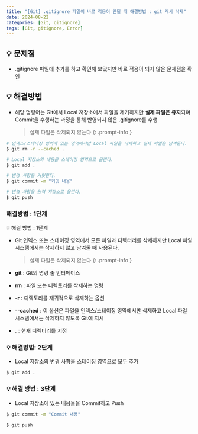 ```yaml
---
title: "[Git] .gitignore 파일이 바로 적용이 안될 때 해결방법 : git 캐시 삭제"
date: 2024-08-22
categories: [Git, gitignore]
tags: [Git, gitignore, Error]
---
```


## 💡 문제점
- .gitignore 파일에 추가를 하고 확인해 보았지만 바로 적용이 되지 않은 문제점을 확인

## 💡 해결방법
- 해당 명령어는 Git에서 Local 저장소에서 파일을 제거하지만 **실제 파일은 유지**되며 Commit을 수행하는 과정을 통해 반영되지 않은 .gitignore를 수행
    > 실제 파일은 삭제되지 않는다
    {: .prompt-info }

```bash
# 인덱스/스테이징 영역에 있는 영역에서만 Local 파일을 삭제하고 실제 파일은 남겨둔다.
$ git rm -r --cached .

# Local 저장소의 내용을 스테이징 영역으로 올린다.
$ git add .

# 변경 사항을 커밋한다.
$ git commit -m "커밋 내용"

# 변경 사항을 원격 저장소로 올린다.
$ git push
```

### 해결방법 : 1단계
💡 해결 방법 : 1단계

- Git 인덱스 또는 스테이징 영역에서 모든 파일과 디렉터리를 삭제하지만 Local 파일 시스템에서는 삭제하지 않고 남겨둘 때 사용된다.
    > 실제 파일은 삭제되지 않는다
    {: .prompt-info }

- **git** : Git의 명령 줄 인터페이스
- **rm** : 파일 또는 디렉토리를 삭제하는 명령
- **-r** : 디렉토리를 재귀적으로 삭제하는 옵션
- **--cached** : 이 옵션은 파일을 인덱스/스테이징 영역에서만 삭제하고 Local 파일 시스템에서는 삭제하지 않도록 Git에 지시
- **.** : 현재 디렉터리를 지정


### 💡 해결방법: 2단계
- Local 저장소의 변경 사항을 스테이징 영역으로 모두 추가
```bash
$ git add .
```

### 💡 해결 방법 : 3단계
- Local 저장소에 있는 내용들을 Commit하고 Push
```bash
$ git commit -m "Commit 내용"

$ git push
```